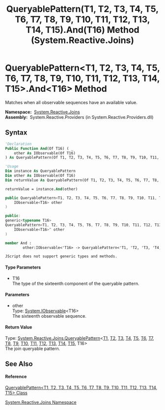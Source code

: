 ﻿---
title: QueryablePattern(T1, T2, T3, T4, T5, T6, T7, T8, T9, T10, T11, T12, T13, T14, T15).And(T16) Method  (System.Reactive.Joins)
TOCTitle: And(T16) Method
ms:assetid: M:System.Reactive.Joins.QueryablePattern`15.And``1(System.IObservable{``0})
ms:mtpsurl: https://msdn.microsoft.com/en-us/library/Hh211849(v=VS.103)
ms:contentKeyID: 36069295
ms.date: 06/28/2011
mtps_version: v=VS.103
f1_keywords:
- System.Reactive.Joins.QueryablePattern`15.And``1
dev_langs:
- CSharp
- JScript
- VB
- FSharp
- c++
---

# QueryablePattern\<T1, T2, T3, T4, T5, T6, T7, T8, T9, T10, T11, T12, T13, T14, T15\>.And\<T16\> Method

Matches when all observable sequences have an available value.

**Namespace:**  [System.Reactive.Joins](hh211841\(v=vs.103\).md)  
**Assembly:**  System.Reactive.Providers (in System.Reactive.Providers.dll)

## Syntax

``` vb
'Declaration
Public Function And(Of T16) ( _
    other As IObservable(Of T16) _
) As QueryablePattern(Of T1, T2, T3, T4, T5, T6, T7, T8, T9, T10, T11, T12, T13, T14, T15, T16)
```

``` vb
'Usage
Dim instance As QueryablePattern
Dim other As IObservable(Of T16)
Dim returnValue As QueryablePattern(Of T1, T2, T3, T4, T5, T6, T7, T8, T9, T10, T11, T12, T13, T14, T15, T16)

returnValue = instance.And(other)
```

``` csharp
public QueryablePattern<T1, T2, T3, T4, T5, T6, T7, T8, T9, T10, T11, T12, T13, T14, T15, T16> And<T16>(
    IObservable<T16> other
)
```

``` c++
public:
generic<typename T16>
QueryablePattern<T1, T2, T3, T4, T5, T6, T7, T8, T9, T10, T11, T12, T13, T14, T15, T16>^ And(
    IObservable<T16>^ other
)
```

``` fsharp
member And : 
        other:IObservable<'T16> -> QueryablePattern<'T1, 'T2, 'T3, 'T4, 'T5, 'T6, 'T7, 'T8, 'T9, 'T10, 'T11, 'T12, 'T13, 'T14, 'T15, 'T16> 
```

``` jscript
JScript does not support generic types and methods.
```

#### Type Parameters

  - T16  
    The type of the sixteenth component of the queryable pattern.

#### Parameters

  - other  
    Type: [System.IObservable](https://msdn.microsoft.com/en-us/library/Dd990377)\<T16\>  
    The sixteenth observable sequence.  

#### Return Value

Type: [System.Reactive.Joins.QueryablePattern](hh229063\(v=vs.103\).md)\<[T1](hh228992\(v=vs.103\).md), [T2](hh228992\(v=vs.103\).md), [T3](hh228992\(v=vs.103\).md), [T4](hh228992\(v=vs.103\).md), [T5](hh228992\(v=vs.103\).md), [T6](hh228992\(v=vs.103\).md), [T7](hh228992\(v=vs.103\).md), [T8](hh228992\(v=vs.103\).md), [T9](hh228992\(v=vs.103\).md), [T10](hh228992\(v=vs.103\).md), [T11](hh228992\(v=vs.103\).md), [T12](hh228992\(v=vs.103\).md), [T13](hh228992\(v=vs.103\).md), [T14](hh228992\(v=vs.103\).md), [T15](hh228992\(v=vs.103\).md), T16\>  
The join queryable pattern.  

## See Also

#### Reference

[QueryablePattern\<T1, T2, T3, T4, T5, T6, T7, T8, T9, T10, T11, T12, T13, T14, T15\> Class](hh228992\(v=vs.103\).md)

[System.Reactive.Joins Namespace](hh211841\(v=vs.103\).md)


